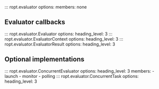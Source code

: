 ::: ropt.evaluator
    options:
        members: none

## Evaluator callbacks

::: ropt.evaluator.Evaluator
    options:
        heading_level: 3
::: ropt.evaluator.EvaluatorContext
    options:
        heading_level: 3
::: ropt.evaluator.EvaluatorResult
    options:
        heading_level: 3

## Optional implementations

::: ropt.evaluator.ConcurrentEvaluator
    options:
        heading_level: 3
        members:
            - launch
            - monitor
            - polling
::: ropt.evaluator.ConcurrentTask
    options:
        heading_level: 3

